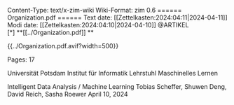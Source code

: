 Content-Type: text/x-zim-wiki
Wiki-Format: zim 0.6
====== Organization.pdf ======
Text date: [[Zettelkasten:2024:04:11|2024-04-11]] Modi date: [[Zettelkasten:2024:04:10|2024-04-10]]
@ARTIKEL  
[*] **[[../Organization.pdf]] **



{{../Organization.pdf.avif?width=500}}

Pages:           17


Universität Potsdam
Institut für Informatik
Lehrstuhl Maschinelles Lernen

Intelligent Data Analysis /
Machine Learning
Tobias Scheffer, Shuwen Deng, David Reich, Sasha Roewer
April 10, 2024

